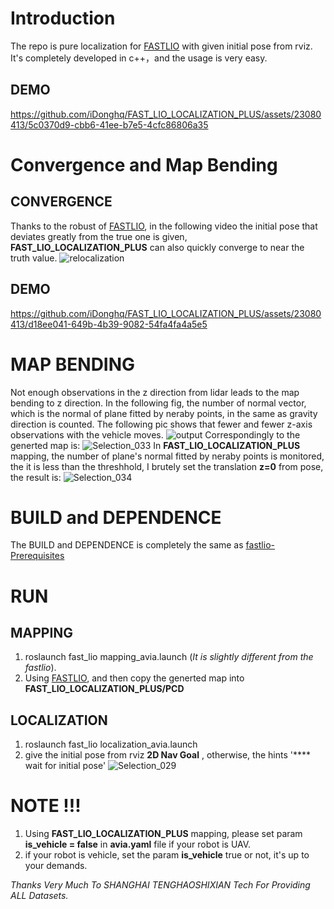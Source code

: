 # Introduction
The repo is pure localization for [FASTLIO](https://github.com/hku-mars/FAST_LIO) with given initial pose from rviz. It's completely developed in c++，and the usage is very easy. 
## DEMO
https://github.com/iDonghq/FAST_LIO_LOCALIZATION_PLUS/assets/23080413/5c0370d9-cbb6-41ee-b7e5-4cfc86806a35

# Convergence and Map Bending
## CONVERGENCE
Thanks to the robust of [FASTLIO](https://github.com/hku-mars/FAST_LIO), in the following video the initial pose that deviates greatly from the true one is given, **FAST_LIO_LOCALIZATION_PLUS** can also quickly converge to near the truth value.
![relocalization](https://github.com/iDonghq/FAST_LIO_LOCALIZATION_PLUS/assets/23080413/c7b60bbc-1412-45a6-a958-20abc1d82558)
## DEMO 
https://github.com/iDonghq/FAST_LIO_LOCALIZATION_PLUS/assets/23080413/d18ee041-649b-4b39-9082-54fa4fa4a5e5

# MAP BENDING
Not enough observations in the z direction from lidar leads to the map bending to z direction. In the following fig, the number of normal vector, which is the normal of plane fitted by neraby points, in the same as gravity direction is counted. The following pic shows that fewer and fewer z-axis observations with  the vehicle moves. 
![output](https://github.com/iDonghq/FAST_LIO_LOCALIZATION_PLUS/assets/23080413/07f1a65a-04cf-4c6f-8d0a-e5c992237376)
Correspondingly to the generted map is:
![Selection_033](https://github.com/iDonghq/FAST_LIO_LOCALIZATION_PLUS/assets/23080413/492f57c2-8a5e-4ae6-a908-fe675f4e73b6)
In  **FAST_LIO_LOCALIZATION_PLUS** mapping, the number of plane's normal fitted by neraby points is monitored, the it is less than the threshhold, I brutely set the translation **z=0** from pose, the result is:
![Selection_034](https://github.com/iDonghq/FAST_LIO_LOCALIZATION_PLUS/assets/23080413/f90f98fe-d1d6-41a6-b13a-93c30c38401b)



# BUILD and DEPENDENCE 
The BUILD and DEPENDENCE is completely the same as [fastlio-Prerequisites](https://github.com/hku-mars/FAST_LIO)

# RUN
## MAPPING
1. roslaunch fast_lio mapping_avia.launch (*It is slightly different from the fastlio*).
2. Using [FASTLIO](https://github.com/hku-mars/FAST_LIO), and then copy the generted map into **FAST_LIO_LOCALIZATION_PLUS/PCD**
## LOCALIZATION
1. roslaunch fast_lio localization_avia.launch
2. give the initial pose from rviz **2D Nav Goal** , otherwise, the hints '**** wait for initial pose'
![Selection_029](https://github.com/iDonghq/FAST_LIO_LOCALIZATION_PLUS/assets/23080413/a93c8700-27ab-4353-9080-50cc1c3b6a93)



# NOTE !!!
 1. Using **FAST_LIO_LOCALIZATION_PLUS** mapping, please set param **is_vehicle = false** in **avia.yaml** file if your robot is UAV.
 2. if your robot is vehicle, set the param **is_vehicle** true or not, it's up to your demands.

*Thanks Very Much To SHANGHAI TENGHAOSHIXIAN Tech For Providing ALL Datasets.*
